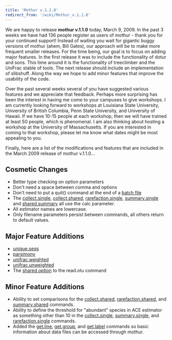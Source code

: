 ```yaml
---
title: 'Mothur v.1.1.0'
redirect_from: '/wiki/Mothur_v.1.1.0'
---
```

We are happy to release **mothur v.1.1.0** today, March 9, 2009. In the
past 3 weeks we have had 136 people register as users of mothur - thank
you for your continued support! Instead of waiting you wait for gigantic
buggy versions of mothur (ahem, Bill Gates), our approach will be to
make more frequent smaller releases. For the time being, our goal is to
focus on adding major features. In the first release it was to include
the functionality of dotur and sons. This time around it is the
functionality of treeclimber and the UniFrac stable of tools. The next
release should include an implementation of slibshuff. Along the way we
hope to add minor features that improve the usability of the code.

Over the past several weeks several of you have suggested various
features and we appreciate that feedback. Perhaps more surprising has
been the interest in having me come to your campuses to give workshops.
I am currently looking forward to workshops at Louisiana State
University, University of British Columbia, Penn State University, and
University of Hawaii. If we have 10-15 people at each workshop, then we
will have trained at least 50 people, which is phenomenal. I am also
thinking about hosting a workshop at the University of Massachusetts. If
you are interested in coming to that workshop, please let me know what
dates might be most appealing to you.

Finally, here are a list of the modifications and features that are
included in the March 2009 release of mothur v.1.1.0\...

## Cosmetic Changes

-   Better type checking on option parameters
-   Don\'t need a space between comma and options
-   Don\'t need to put a quit() command at the end of a [ batch
    file](Batch_mode)
-   The [ collect.single](collect.single#The_calc_option), [
    collect.shared](collect.shared#The_calc_option), [
    rarefaction.single](rarefaction.single#The_calc_option),
    [ summary.single](summary.single#The_calc_option) and [
    shared.summary](summary.shared#The_calc_option) all use
    the calc parameter.
-   All estimator names are lowercase.
-   Only filename parameters persist between commands, all others return
    to default values.

## Major Feature Additions

-   [unique.seqs](unique.seqs)
-   [parsimony](parsimony)
-   [unifrac.weighted](unifrac.weighted)
-   [unifrac.unweighted](unifrac.unweighted)
-   The [ shared
    option](read.otu#Inputting_shared_data_for_multiple_samples)
    to the read.otu command

## Minor Feature Additions

-   Ability to set comparisons for the [
    collect.shared](collect.shared#The_groups_option), [
    rarefaction.shared](rarefaction.shared#The_groups_option),
    and [ summary.shared](summary.shared#The_groups_option)
    commands.
-   Ability to define the threshold for \"abundant\" species in ACE
    estimator as something other than 10 in the [
    collect.single](collect.single#The_abund_option), [
    summary.single](summary.single#The_abund_option), and [
    rarefaction.single](rarefaction.single#The_abund_option)
    commands.
-   Added the [get.line](get.line),
    [get.group](get.group), and
    [get.label](get.label) commands so basic information
    about data files can be accessed through mothur.
